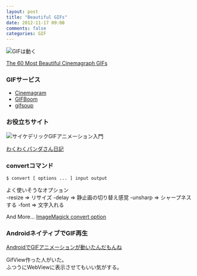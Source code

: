 ```yaml
---
layout: post
title: "Beautiful GIFs"
date: 2012-11-17 09:08
comments: false
categories: GIF
---
```


![GIFは動く](http://dl.dropbox.com/u/54255753/blog/201211/boy.gif)

[The 60 Most Beautiful Cinemagraph GIFs](http://www.buzzfeed.com/thegeshow/the-60-most-beautiful-cinemagraph-gifs)

### GIFサービス

* [Cinemagram](http://jp.techcrunch.com/archives/20120209cinemagram-turns-iphone-photos-into-animated-gifs-in-secondsgrcc33333z98/)
* [GIFBoom](http://appllio.com/android-tool-app/20120216-1625-gifboom-animation-camera)
* [gifsoup](http://www.gifsoup.com/)

### お役立ちサイト

![サイケデリックGIFアニメーション入門](http://24.media.tumblr.com/tumblr_mbtisnNTzE1rvaveio1_400.gif)

[わくわくパンダさん日記](http://diary.mirakui.com/post/33481148217)

### convertコマンド

    $ convert [ options ... ] input output


よく使いそうなオプション  
    -resize  => リサイズ
    -delay   => 静止画の切り替え感覚
    -unsharp => シャープネスする
    -font    => 文字入れる

And More... [ImageMagick convert option](http://www5a.biglobe.ne.jp/~nkgwtty/njaLinuxImageMagick.html)

### AndroidネイティブでGIF再生

[AndroidでGIFアニメーションが動いたんだもんね](http://d.hatena.ne.jp/tomorrowkey/20100426/1272267480)

GifView作った人がいた。  
ふつうにWebViewに表示させてもいい気がする。  
